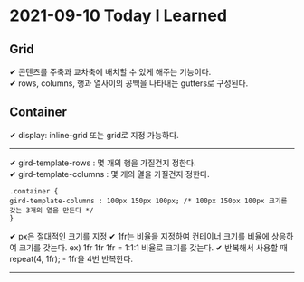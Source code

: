 # 2021-09-10 Today I Learned

## Grid
✔ 콘텐츠를 주축과 교차축에 배치할 수 있게 해주는 기능이다.   
✔ rows, columns, 행과 열사이의 공백을 나타내는 gutters로 구성된다.

## Container
✔ display: inline-grid 또는 grid로 지정 가능하다.

***
✔ gird-template-rows : 몇 개의 행을 가질건지 정한다.   
✔ gird-template-columns : 몇 개의 열을 가질건지 정한다.
~~~
.container {
gird-template-columns : 100px 150px 100px; /* 100px 150px 100px 크기를 갖는 3개의 열을 만든다 */
}
~~~
✔ px은 절대적인 크기를 지정
✔ 1fr는 비율을 지정하여 컨테이너 크기를 비율에 상응하여 크기를 갖는다. ex) 1fr 1fr 1fr = 1:1:1 비율로 크기를 갖는다.
✔ 반복해서 사용할 때 repeat(4, 1fr); - 1fr을 4번 반복한다.
***

